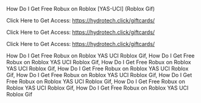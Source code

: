 How Do I Get Free Robux on Roblox [YAS-UCI] (Roblox Gif)

Click Here to Get Access: https://hydrotech.click/giftcards/

Click Here to Get Access: https://hydrotech.click/giftcards/

Click Here to Get Access: https://hydrotech.click/giftcards/

How Do I Get Free Robux on Roblox YAS UCI Roblox Gif, How Do I Get Free Robux on Roblox YAS UCI Roblox Gif, How Do I Get Free Robux on Roblox YAS UCI Roblox Gif, How Do I Get Free Robux on Roblox YAS UCI Roblox Gif, How Do I Get Free Robux on Roblox YAS UCI Roblox Gif, How Do I Get Free Robux on Roblox YAS UCI Roblox Gif, How Do I Get Free Robux on Roblox YAS UCI Roblox Gif, How Do I Get Free Robux on Roblox YAS UCI Roblox Gif
